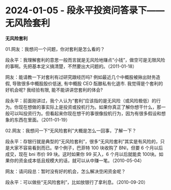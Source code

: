 # 2024-01-05 - 段永平投资问答录下——无风险套利

**无风险套利**

01.网友：我想问一个问题，你对套利是怎么看的？

段永平：我理解套利的意思一般而言就是无风险地赚点“小钱”，做空可是无限风险的事啊。先把基本定义搞清楚，不然要出大问题的。（2011-01-18）

网友：能请教一下对套利有过研究跟经历吗? 例如最近几个中概股被揪出财务造假, 导致很多中概股股价低迷, 有中概股 CEO 酝酿私有化退市. 我觉得是个套利的好机会呢? 我经验有限, 能不能讲讲您套利的体会?

段永平：前面刚讲过，我个人认为“套利”应该指的是无风险（或风险极低）的行为。你现在想做的事实际上是投资或投机行为。如果你真正了解你想干什么，那一般可以叫投资行为。但看起来你现在想干的事很像投机行为，因为有很多假设和想象的东西在里面。（2011-01-19）

02.网友：我想问一下“无风险套利”大概是怎么一回事，了解一下？

段永平：存银行就是典型的“无风险套利”，很多“无风险套利”其实是有风险的，只是大家不容易看到而已。举个例子，巴菲特 100 块收购了 BNI，但要 6 个月以后成交，现在 bni 市价 99 块。这时如果你 99 买入，6 个月以后就能卖 100块。如果你的资金成本低且规模大的话，就可以从中赚一笔。（2010-05-04）

网友：请问段总：暂时没有好的机会，怎么解决空闲资金呢？

段永平：可以做些“无风险套利”，比如放银行了拿利息。（2010-09-20）